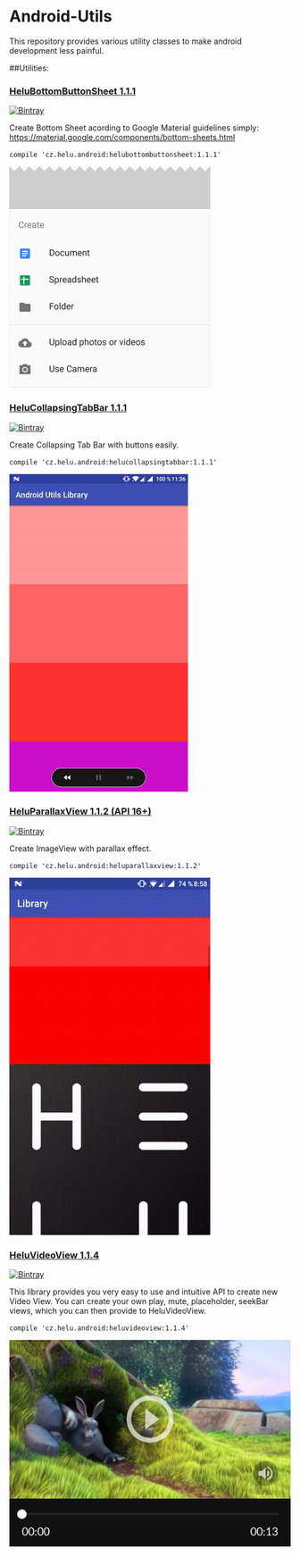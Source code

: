 # Android-Utils

This repository provides various utility classes to make android development less painful.

##Utilities:


### [HeluBottomButtonSheet 1.1.1](./LibraryBuildProject/helubottombuttonsheet/) 
[![Bintray](https://img.shields.io/bintray/v/tuxilero/maven/HeluBottomButtonSheet.svg)](https://bintray.com/tuxilero/maven/HeluBottomButtonSheet)

Create Bottom Sheet acording to Google Material guidelines simply: https://material.google.com/components/bottom-sheets.html

```
compile 'cz.helu.android:helubottombuttonsheet:1.1.1'
```

![Alt text](./LibraryBuildProject/helubottombuttonsheet/extras/HeluBottomButtonSheet.png?raw=true "HeluBottomButtonSheet")



### [HeluCollapsingTabBar 1.1.1](./LibraryBuildProject/helucollapsingtabbar/)
[![Bintray](https://img.shields.io/bintray/v/tuxilero/maven/HeluCollapsingTabBar.svg)](https://bintray.com/tuxilero/maven/HeluCollapsingTabBar)

Create Collapsing Tab Bar with buttons easily. 

```
compile 'cz.helu.android:helucollapsingtabbar:1.1.1'
```

![Alt text](./LibraryBuildProject/helucollapsingtabbar/extras/HeluCollapsingTabBar.gif?raw=true "HeluCollapsingTabBar")



### [HeluParallaxView 1.1.2 (API 16+)](./LibraryBuildProject/heluparallaxview/)
[![Bintray](https://img.shields.io/bintray/v/tuxilero/maven/HeluParallaxView.svg)](https://bintray.com/tuxilero/maven/HeluParallaxView)

Create ImageView with parallax effect. 

```
compile 'cz.helu.android:heluparallaxview:1.1.2'
```

![Alt text](./LibraryBuildProject/heluparallaxview/extras/HeluParallaxView.gif?raw=true "HeluParallaxView")



### [HeluVideoView 1.1.4](./LibraryBuildProject/heluvideoview/)
[![Bintray](https://img.shields.io/bintray/v/tuxilero/maven/HeluVideoView.svg)](https://bintray.com/tuxilero/maven/HeluVideoView)

This library provides you very easy to use and intuitive API to create new Video View. You can create your own play, mute, placeholder, seekBar views, which you can then provide to HeluVideoView.

```
compile 'cz.helu.android:heluvideoview:1.1.4'
```

![Alt text](./LibraryBuildProject/heluvideoview/extras/HeluVideoView.png?raw=true "HeluVideoView")
